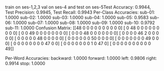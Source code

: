 train on ses-1,2,3 val on ses-4 and test on ses-5Test Accuracy: 0.9944, Test Precision: 0.9945, Test Recall: 0.9943
Per-Class Accuracies:
sub-01: 1.0000
sub-02: 1.0000
sub-03: 1.0000
sub-04: 1.0000
sub-05: 0.9583
sub-06: 1.0000
sub-07: 1.0000
sub-08: 1.0000
sub-09: 1.0000
sub-10: 0.9792
sub-11: 1.0000
Confusion Matrix:
[[48  0  0  0  0  0  0  0  0  0  0]
 [ 0 48  0  0  0  0  0  0  0  0  0]
 [ 0  0 49  0  0  0  0  0  0  0  0]
 [ 0  0  0 48  0  0  0  0  0  0  0]
 [ 0  0  0  0 46  2  0  0  0  0  0]
 [ 0  0  0  0  0 48  0  0  0  0  0]
 [ 0  0  0  0  0  0 50  0  0  0  0]
 [ 0  0  0  0  0  0  0 49  0  0  0]
 [ 0  0  0  0  0  0  0  0 47  0  0]
 [ 0  0  0  0  0  0  0  1  0 47  0]
 [ 0  0  0  0  0  0  0  0  0  0 49]]


Per-Word Accuracies:
backward: 1.0000
forward: 1.0000
left: 0.9806
right: 0.9914
stop: 1.0000
